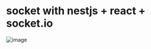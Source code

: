 # socket with nestjs + react + socket.io

![image](https://user-images.githubusercontent.com/38187170/210662680-349aaa25-582c-4f7a-9f93-70c2223d70b6.png)
